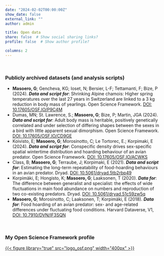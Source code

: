 ```yaml
---
date: "2024-02-02T00:00:00Z"
show_date: false
external_link: ""
author: admin

title: Open data
share: false  # Show social sharing links?
profile: false  # Show author profile?

columns: 2
---
```

<p> </p>

### Publicly archived datasets (and analysis scripts)

* __Masoero, G__; Gencheva, KG; Ioset, N; Bersier, L-F; Tettamanti, F; Bize, P (2024). __*Data and script for*__: Shrinking Alpine chamois: Higher spring temperatures over the last 27 years in Switzerland are linked to a 3 kg reduction in body mass of yearlings. Open Science Framework. [DOI: 10.17605/OSF.IO/P9C4M](https://osf.io/p9c4m/)
* Dumas, MN; St. Lawrence, S.; __Masoero, G__; Bize, P; Martin, JGA (2024). __*Data and script for*__: Adult body mass is heritable, positively genetically correlated and under selection of differing shapes between the sexes in a bird with little apparent sexual dimorphism. Open Science Framework. [DOI: 10.17605/OSF.IO/CD9GE](https://osf.io/cd9ge/)
* Koivisto, E; __Masoero, G__; Morosinotto, C; Le Tortorec, E.; Korpimaki, E (2024). __*Data and script for*__: Conspecific density drives sex-specific spatial wintertime distribution and hoarding behaviour of an avian predator. Open Science Framework. [DOI: 10.17605/OSF.IO/ACWKS](https://osf.io/acwks/)
* Class, B; __Masoero, G__; Terraube, J; Korpimaki, E (2021). __*Data and script for*__: Estimating the long-term repeatability of food-hoarding behaviours in an avian predator. Dryad. [DOI: 10.5061/dryad.5tb2rbp49](https://doi.org/10.5061/dryad.5tb2rbp49)
* Korpimäki, E; Hongisto, K; __Masoero, G__; Laaksonen, T (2020). __*Data for*__: The difference between generalist and specialist: the effects of wide fluctuations in main food abundance on numbers and reproduction of two co-existing predators. Dryad. [DOI: 10.5061/dryad.51c59zw5q](https://doi.org/10.5061/dryad.51c59zw5q)
* __Masoero, G__; Morosinotto, C; Laaksonen, T; Korpimäki, E (2018). __*Data for*__: Food hoarding of an avian predator: sex- and age-related differences under fluctuating food conditions. Harvard Dataverse, V1, [DOI: 10.7910/DVN/IF3SQN](https://doi.org/10.7910/DVN/IF3SQN)

<p> </p>

### My Open Science Framework profile

<a href="https://osf.io/ct7g5/" target="_blank" rel="noopener noreferrer">
{{< figure library="true" src="logo_osf.png" width="400px" >}}
</a>
